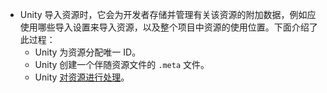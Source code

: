 - Unity 导入资源时，它会为开发者存储并管理有关该资源的附加数据，例如应使用哪些导入设置来导入资源，以及整个项目中资源的使用位置。下面介绍了此过程：
	- Unity 为资源分配唯一 ID。
	- Unity 创建一个伴随资源文件的 `.meta` 文件。
	- Unity [对资源进行处理](https://docs.unity3d.com/cn/2021.1/Manual/ImportingAssets.html#processing)。